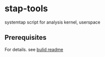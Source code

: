 # stap-tools
systemtap script for analysis kernel, userspace


## Prerequisites
For details. see [bulid readme](https://sourceware.org/git/?p=systemtap.git;a=blob_plain;f=README;hb=HEAD)
